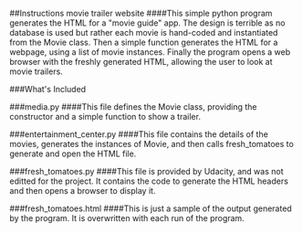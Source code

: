 ##Instructions movie trailer website
####This simple python program generates the HTML for a "movie guide" app. The design is terrible as no database is used but rather each movie is hand-coded and instantiated from the Movie class. Then a simple function generates the HTML for a webpage, using a list of movie instances. Finally the program opens a web browser with the freshly generated HTML, allowing the user to look at movie trailers.  

###What's Included

###media.py
####This file defines the Movie class, providing the constructor and a simple function to show a trailer.

###entertainment_center.py
####This file contains the details of the movies, generates the instances of Movie, and then calls fresh_tomatoes to generate and open the HTML file.

###fresh_tomatoes.py
####This file is provided by Udacity, and was not editted for the project. It contains the code to generate the HTML headers and then opens a browser to display it. 

###fresh_tomatoes.html
####This is just a sample of the output generated by the program. It is overwritten with each run of the program.
